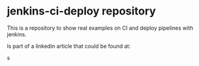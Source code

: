 # jenkins-ci-deploy repository

This is a repository to show real examples on CI and deploy pipelines with jenkins.

Is part of a linkedin article that could be found at:

s
